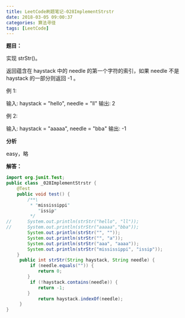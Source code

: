 ```yaml
---
title: LeetCode刷题笔记-028ImplementStrstr
date: 2018-03-05 09:00:37
categories: 算法寻径
tags: [LeetCode]
---
```

**题目：**

实现 strStr()。

返回蕴含在 haystack 中的 needle 的第一个字符的索引，如果 needle 不是 haystack 的一部分则返回 -1 。

例 1:

输入: haystack = "hello", needle = "ll"
输出: 2


例 2:

输入: haystack = "aaaaa", needle = "bba"
输出: -1

**分析**

easy，略

**解答：**

````java
import org.junit.Test;
public class _028ImplementStrstr {
	@Test
	public void test() {
		/**\
		 * "mississippi"
			"issip"
		 */
//		System.out.println(strStr("hello", "ll"));
//		System.out.println(strStr("aaaaa","bba"));
		System.out.println(strStr("", ""));
		System.out.println(strStr("", "a"));
		System.out.println(strStr("aaa", "aaaa"));
		System.out.println(strStr("mississippi", "issip"));
	}
	 public int strStr(String haystack, String needle) {
		 if (needle.equals("")) {
			return 0;
		}
		 if (!haystack.contains(needle)) {
			return -1;
		}
	        return haystack.indexOf(needle);
	 }
}


````









